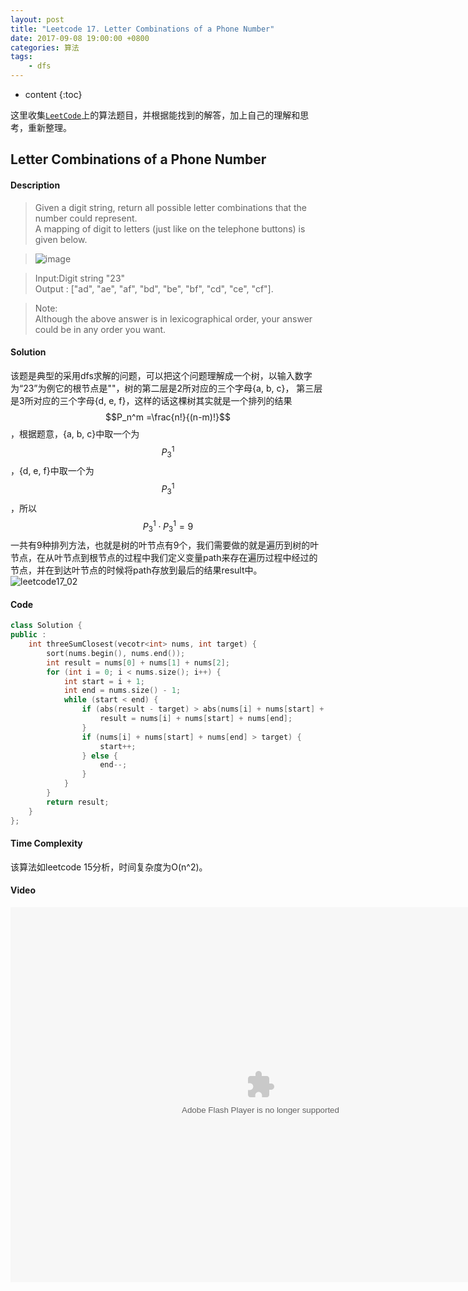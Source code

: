 ```yaml
---
layout: post
title: "Leetcode 17. Letter Combinations of a Phone Number"
date: 2017-09-08 19:00:00 +0800 
categories: 算法
tags: 
    - dfs
---
```

* content
{:toc}

这里收集[`LeetCode`](https://leetcode.com)上的算法题目，并根据能找到的解答，加上自己的理解和思考，重新整理。

<!-- more -->

## Letter Combinations of a Phone Number

#### Description

>Given a digit string, return all possible letter combinations that the number could represent.  
A mapping of digit to letters (just like on the telephone buttons) is given below.  

>![image](http://ovwkcbdpf.bkt.clouddn.com/image/leetcode17/leetcode17_01.png)  

>Input:Digit string "23"  
Output : ["ad", "ae", "af", "bd", "be", "bf", "cd", "ce", "cf"].  

>Note:  
Although the above answer is in lexicographical order, your answer could be in any order you want.

#### Solution
 
该题是典型的采用dfs求解的问题，可以把这个问题理解成一个树，以输入数字为“23”为例它的根节点是""，树的第二层是2所对应的三个字母{a, b, c}， 第三层是3所对应的三个字母{d, e, f}，这样的话这棵树其实就是一个排列的结果<script type="text/javascript" src="http://cdn.mathjax.org/mathjax/latest/MathJax.js?config=default"></script>
$$P_n^m =\frac{n!}{(n-m)!}$$，根据题意，{a, b, c}中取一个为$$P_3^1$$，{d, e, f}中取一个为$$P_3^1$$，所以$$P_3^1 \cdot P_3^1 = 9$$一共有9种排列方法，也就是树的叶节点有9个，我们需要做的就是遍历到树的叶节点，在从叶节点到根节点的过程中我们定义变量path来存在遍历过程中经过的节点，并在到达叶节点的时候将path存放到最后的结果result中。  
![leetcode17_02](http://ovwkcbdpf.bkt.clouddn.com/image/leetcode17/leetcode17_02.png)  


#### Code
```cpp
class Solution {
public :
    int threeSumClosest(vecotr<int> nums, int target) {
        sort(nums.begin(), nums.end());
        int result = nums[0] + nums[1] + nums[2];
        for (int i = 0; i < nums.size(); i++) {
            int start = i + 1;
            int end = nums.size() - 1;
            while (start < end) {
                if (abs(result - target) > abs(nums[i] + nums[start] + nums[end] - target)) {
                    result = nums[i] + nums[start] + nums[end];
                }
                if (nums[i] + nums[start] + nums[end] > target) {
                    start++;
                } else {
                    end--;
                }
            }
        }
        return result;
    }
};
```

#### Time Complexity

该算法如leetcode 15分析，时间复杂度为O(n^2)。

#### Video

<embed src='http://player.youku.com/player.php/sid/XMjkwMzEwNTAwNA==/v.swf' allowFullScreen='true' quality='high' width='800' height='600' align='middle' allowScriptAccess='always' type='application/x-shockwave-flash' wmode="opaque">